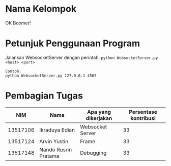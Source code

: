 # Nama Kelompok
OK Boomer!

# Petunjuk Penggunaan Program
Jalankan WebsocketServer dengan perintah:
`python WebsocketServer.py <host> <port>`
```
Contoh:
python WebsocketServer.py 127.0.0.1 4567
```

# Pembagian Tugas
| NIM      | Nama                 | Apa yang dikerjakan | Persentase kontribusi |
|----------|----------------------|---------------------|-----------------------|
| 13517106 | Ikraduya Edian       | Websocket Server    | 33                    |
| 13517124 | Arvin Yustin         | Frame               | 33                    |
| 13517148 | Nando Rusrin Pratama | Debugging           | 33                    |
